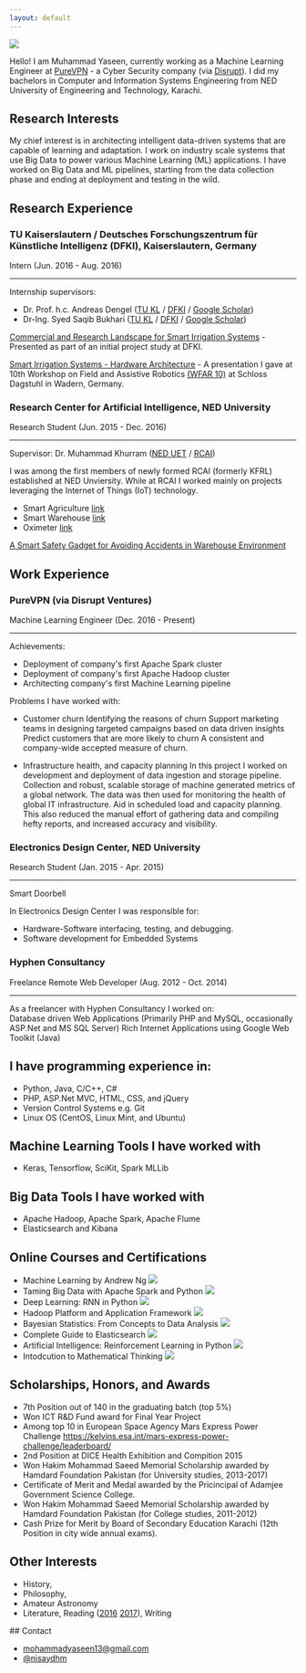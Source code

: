 ```yaml
---
layout: default
---
```


<img class="profile-picture" src="yaseen.jpg">

Hello! I am Muhammad Yaseen, currently working as a Machine Learning Engineer at [PureVPN](http://www.purevpn.com) - a Cyber Security company (via [Disrupt](http://www.disrupt.com/platform)). I did my bachelors in Computer and Information Systems Engineering from NED University of Engineering and Technology, Karachi.


## Research Interests

My chief interest is in architecting intelligent data-driven systems that are capable of learning and adaptation. I work on industry scale systems that use Big Data to power various Machine Learning (ML) applications. I have worked on Big Data and ML pipelines, starting from the data collection phase and ending at deployment and testing in the wild.


## Research Experience

### TU Kaiserslautern / Deutsches Forschungszentrum für Künstliche Intelligenz (DFKI), Kaiserslautern, Germany

<span class="jobposition">Intern (Jun. 2016 - Aug. 2016)</span>

---

Internship supervisors:
- Dr. Prof. h.c. Andreas Dengel ([TU KL](http://agd.informatik.uni-kl.de/team/lehre/prof-dr-prof-hc-andreas-dengel/) / [DFKI](https://www.dfki.de/web/kontakt/mitarbeiter?uid=ande00) / [Google Scholar](https://scholar.google.com/citations?user=p3YP0DMAAAAJ&hl=en))
- Dr-Ing. Syed Saqib Bukhari ([TU KL](http://agd.informatik.uni-kl.de/team/lehre/dr-saquib-bukhari/) / [DFKI](http://dfki.de/~bukhari/) / [Google Scholar](https://scholar.google.com/citations?user=q3ecbfMAAAAJ&hl=en))

[Commercial and Research Landscape for Smart Irrigation Systems](https://www.slideshare.net/MuhammadYaseenAftab1/commercial-research-landscape-for-smart-irrigation-systems) - Presented as part of an initial project study at DFKI.

[Smart Irrigation Systems - Hardware Architecture](https://www.slideshare.net/MuhammadYaseenAftab1/smart-irrigation-system-hardware-architecture-for-warm-project) - A presentation I gave at 10th Workshop on Field and Assistive Robotics [(WFAR 10)](https://agrosy.informatik.uni-kl.de/en/conferences/wfar/wfar10/) at Schloss Dagstuhl in Wadern, Germany.

### Research Center for Artificial Intelligence, NED University

<span class="jobposition">Research Student (Jun. 2015 - Dec. 2016)</span>

---

Supervisor: Dr. Muhammad Khurram ([NED UET](http://www.neduet.edu.pk/cise/mkhurram.html) / [RCAI](http://rcai.pk/ResearchCenterAI/ourteam/director.html))

I was among the first members of newly formed RCAI (formerly KFRL) established at NED Unviersity. While at RCAI I worked mainly on projects leveraging the Internet of Things (IoT) technology.  

* Smart Agriculture [link](http://rcai.pk/ResearchCenterAI/project/pp1.html)
* Smart Warehouse [link](http://rcai.pk/ResearchCenterAI/project/p4.html)
* Oximeter [link](http://rcai.pk/ResearchCenterAI/project/p8.html)

[A Smart Safety Gadget for Avoiding Accidents in Warehouse Environment](https://www.slideshare.net/MuhammadYaseenAftab1/a-smart-safety-gadget-for-avoiding-accidents-in-warehouse-environment)


## Work Experience

### PureVPN (via Disrupt Ventures)

<span class="jobposition">Machine Learning Engineer (Dec. 2016 - Present)</span>

---
Achievements:

* Deployment of company's first Apache Spark cluster
* Deployment of company's first Apache Hadoop cluster
* Architecting company's first Machine Learning pipeline

Problems I have worked with:

* Customer churn
Identifying the reasons of churn
Support marketing teams in designing targeted campaigns based on data driven insights
Predict customers that are more likely to churn
A consistent and company-wide accepted measure of churn.

* Infrastructure health, and capacity planning
In this project I worked on development and deployment of data ingestion and storage pipeline. Collection and robust, scalable storage of machine generated metrics of a global network. The data was then used for monitoring the health of global IT infrastructure. Aid in scheduled load and capacity planning. This also reduced the manual effort of gathering data and compiling hefty reports, and increased accuracy and visibility.

### Electronics Design Center, NED University

<span class="jobposition">Research Student (Jan. 2015 - Apr. 2015)</span>

---

Smart Doorbell

In Electronics Design Center I was responsible for:  

* Hardware-Software interfacing, testing, and debugging.
* Software development for Embedded Systems  

### Hyphen Consultancy

<span class="jobposition">Freelance Remote Web Developer (Aug. 2012 - Oct. 2014)</span>

---

As a freelancer with Hyphen Consultancy I worked on:  
Database driven Web Applications (Primarily PHP and MySQL, occasionally ASP.Net and MS SQL Server)
Rich Internet Applications using Google Web Toolkit (Java)


## I have programming experience in:

* Python, Java, C/C++, C#
* PHP, ASP.Net MVC, HTML, CSS, and jQuery
* Version Control Systems e.g. Git
* Linux OS (CentOS, Linux Mint, and Ubuntu)

## Machine Learning Tools I have worked with

* Keras, Tensorflow, SciKit, Spark MLLib

## Big Data Tools I have worked with

* Apache Hadoop, Apache Spark, Apache Flume
* Elasticsearch and Kibana

## Online Courses and Certifications

* Machine Learning by Andrew Ng <a class="ext-link-a" href="https://www.coursera.org/learn/machine-learning"><img class="ext-link-img" src="./images/ext-link.png" /></a>
* Taming Big Data with Apache Spark and Python <a class="ext-link-a" href="https://www.udemy.com/taming-big-data-with-apache-spark-hands-on"><img class="ext-link-img" src="./images/ext-link.png" /></a>
* Deep Learning: RNN in Python <a class="ext-link-a" href="https://www.udemy.com/deep-learning-recurrent-neural-networks-in-python"><img class="ext-link-img" src="./images/ext-link.png" /></a>
* Hadoop Platform and Application Framework <a class="ext-link-a" href="https://www.coursera.org/learn/hadoop"><img class="ext-link-img" src="./images/ext-link.png" /></a>
* Bayesian Statistics: From Concepts to Data Analysis <a class="ext-link-a" href="https://www.coursera.org/learn/bayesian-statistics"><img class="ext-link-img" src="./images/ext-link.png" /></a>
* Complete Guide to Elasticsearch <a class="ext-link-a" href="https://www.udemy.com/elasticsearch-complete-guide"><img class="ext-link-img" src="./images/ext-link.png" /></a>
* Artificial Intelligence: Reinforcement Learning in Python <a class="ext-link-a" href="https://www.udemy.com/deep-learning-recurrent-neural-networks-in-python"><img class="ext-link-img" src="./images/ext-link.png" /></a>
* Intodcution to Mathematical Thinking <a class="ext-link-a" href="https://www.coursera.org/course/maththink"><img class="ext-link-img" src="./images/ext-link.png" /></a>

## Scholarships, Honors, and Awards

* 7th Position out of 140 in the graduating batch (top 5%)
* Won ICT R&D Fund award for Final Year Project
* Among top 10 in European Space Agency Mars Express Power Challenge https://kelvins.esa.int/mars-express-power-challenge/leaderboard/
* 2nd Position at DICE Health Exhibition and Compition 2015
* Won Hakim Mohammad Saeed Memorial Scholarship awarded by Hamdard Foundation Pakistan (for University studies, 2013-2017)
* Certificate of Merit and Medal awarded by the Pricincipal of Adamjee Government Science College.
* Won Hakim Mohammad Saeed Memorial Scholarship awarded by Hamdard Foundation Pakistan (for College studies, 2011-2012)
* Cash Prize for Merit by Board of Secondary Education Karachi (12th Position in city wide annual exams).


## Other Interests

* History,
* Philosophy,
* Amateur Astronomy
* Literature, Reading ([2016](https://yaseenx.wordpress.com/2017/01/21/what-i-read-in-2016/) [2017](#)), Writing

<a name="contact" />
## Contact

* mohammadyaseen13@gmail.com
* [@nisaydhm](twitter.com/nisaydhm)
